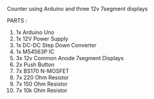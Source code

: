 Counter using Arduino and three 12v 7segment displays

PARTS :
1)	 1x Arduino Uno
2) 	 1x 12V Power Supply
3)	 1x DC-DC Step Down Converter
4)	 1x M54563P IC
5)	 3x 12v Common Anode 7segment Displays
6)	 2x Push Button
7)	 7x BS170 N-MOSFET
8)	 7x 220 Ohm Resistor
9)	 7x 150 Ohm Resistor
10)	 7x 10k Ohm Resistor
